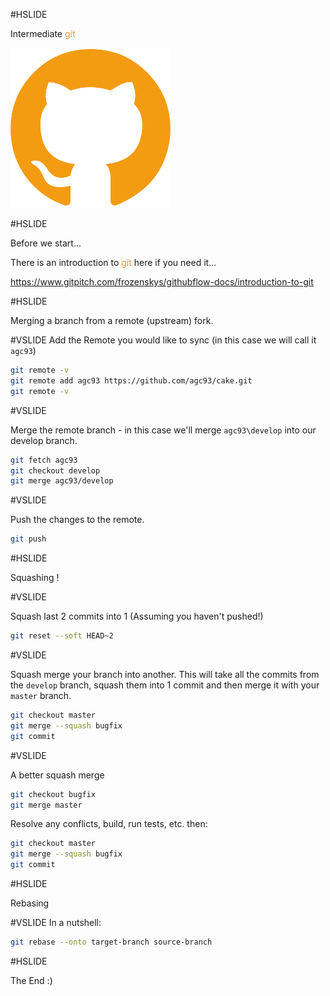 #HSLIDE

Intermediate <span style="color:#e49436">git</span>

![Logo](assets/github.png)

#HSLIDE

Before we start...

There is an introduction to <span style="color:#e49436">git</span> here if you need it...

https://www.gitpitch.com/frozenskys/githubflow-docs/introduction-to-git

#HSLIDE

Merging a branch from a remote (upstream) fork.

#VSLIDE
Add the Remote you would like to sync (in this case we will call it `agc93`)

```bash
git remote -v
git remote add agc93 https://github.com/agc93/cake.git
git remote -v
```

#VSLIDE

Merge the remote branch - in this case we'll merge `agc93\develop` into our develop branch.

```bash
git fetch agc93
git checkout develop
git merge agc93/develop
```

#VSLIDE

Push the changes to the remote.

```bash
git push
```

#HSLIDE

Squashing !

#VSLIDE

Squash last 2 commits into 1 (Assuming you haven't pushed!)
```bash
git reset --soft HEAD~2
```

#VSLIDE

Squash merge your branch into another.
This will take all the commits from the `develop` branch, squash them into 1 commit and then merge it with your `master` branch.
```bash
git checkout master
git merge --squash bugfix
git commit
```

#VSLIDE

A better squash merge
```bash
git checkout bugfix
git merge master
```
Resolve any conflicts, build, run tests, etc. then:
```bash
git checkout master
git merge --squash bugfix
git commit
```

#HSLIDE

Rebasing

#VSLIDE
In a nutshell:

```bash
git rebase --onto target-branch source-branch
```

#HSLIDE

The End :)